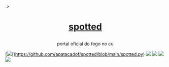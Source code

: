 .><h1 align="center">
    <a href="https://twitter.com/Spotted_do_tt">spotted</a>
</h1>
<p align="center">portal oficial do fogo no cu</p>

[![](https://img.shields.io/static/v1?label=project%20version&message=v1.5&color=sucess&style=for-the-badge)[(https://github.com/apatacadof/spotted/blob/main/spotted.py)
[![](http://ForTheBadge.com/images/badges/made-with-python.svg)](https://www.python.org/)
[![](https://img.shields.io/static/v1?label=pyhon&message=2.7|3.5|3.6|3.7|3.8&color=informational&style=for-the-badge)](https://www.python.org/)
[![](https://badges.frapsoft.com/os/v3/open-source.svg?v=103)](https://github.com/ellerbrock/open-source-badges/)
[![](https://img.shields.io/discord/794297088246153246?color=7289da&label=Discord&logo=Discord&style=for-the-badge)](https://discord.gg/fHaMSAKsg7)
